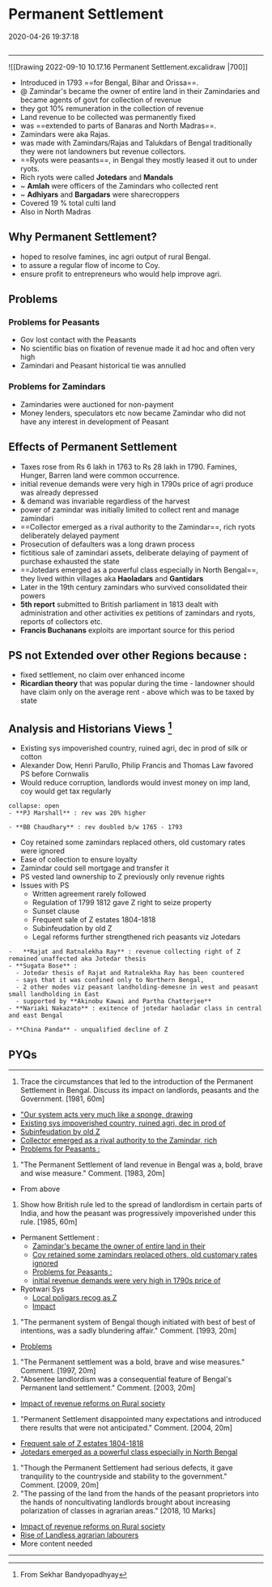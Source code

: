 # Permanent Settlement

2020-04-26 19:37:18

```toc
```

---

![[Drawing 2022-09-10 10.17.16 Permanent Settlement.excalidraw |700]]

- Introduced in 1793 ==for Bengal, Bihar and Orissa==.
- @ Zamindar's became the owner of entire land in their Zamindaries and became agents of govt for collection of revenue
- they got 10% remuneration in the collection of revenue
- Land revenue to be collected was permanently fixed
- was ==extended to parts of Banaras and North Madras==.
- Zamindars were aka Rajas.
- was made with Zamindars/Rajas and Talukdars of Bengal traditionally they were not landowners but revenue collectors.
- ==Ryots were peasants==, in Bengal they mostly leased it out to under ryots.
- Rich ryots were called **Jotedars** and **Mandals**
- ~ **Amlah** were officers of the Zamindars who collected rent
- ~ **Adhiyars** and **Bargadars** were sharecroppers
- Covered 19 % total culti land
- Also in North Madras

## Why Permanent Settlement?

- hoped to resolve famines, inc agri output of rural Bengal.
- to assure a regular flow of income to Coy.
- ensure profit to entrepreneurs who would help improve agri.

## Problems

### Problems for Peasants

- Gov lost contact with the Peasants
- No scientific bias on fixation of revenue made it ad hoc and often very high
- Zamindari and Peasant historical tie was annulled

### Problems for Zamindars

- Zamindaries were auctioned for non-payment
- Money lenders, speculators etc now became Zamindar who did not have any interest in development of Peasant

## Effects of Permanent Settlement

- Taxes rose from Rs 6 lakh in 1763 to Rs 28 lakh in 1790. Famines, Hunger, Barren land were common occurrence.
- initial revenue demands were very high in 1790s price of agri produce was already depressed
- & demand was invariable regardless of the harvest
- power of zamindar was initially limited to collect rent and manage zamindari
- ==Collector emerged as a rival authority to the Zamindar==, rich ryots deliberately delayed payment
- Prosecution of defaulters was a long drawn process
- fictitious sale of zamindari assets, deliberate delaying of payment of purchase exhausted the state
- ==Jotedars emerged as a powerful class especially in North Bengal==, they lived within villages aka **Haoladars** and **Gantidars**
- Later in the 19th century zamindars who survived consolidated their powers
- **5th report** submitted to British parliament in 1813 dealt with administration and other activities ex petitions of zamindars and ryots, reports of collectors etc.
- **Francis Buchanans** exploits are important source for this period

## PS not Extended over other Regions because :

- fixed settlement, no claim over enhanced income
- **Ricardian theory** that was popular during the time - landowner should have claim only on the average rent - above which was to be taxed by state

## Analysis and Historians Views [^1]

- Existing sys impoverished country, ruined agri, dec in prod of silk or cotton
- Alexander Dow, Henri Parullo, Philip Francis and Thomas Law favored PS before Cornwalis
- Would reduce corruption, landlords would invest money on imp land, coy would get tax regularly

```ad-Views
collapse: open
- **PJ Marshall** : rev was 20% higher

- **BB Chaudhary** : rev doubled b/w 1765 - 1793
```

- Coy retained some zamindars replaced others, old customary rates were ignored
- Ease of collection to ensure loyalty
- Zamindar could sell mortgage and transfer it
- PS vested land ownership to Z previously only revenue rights
- Issues with PS
	- Written agreement rarely followed
	- Regulation of 1799 1812 gave Z right to seize property
	- Sunset clause
	- Frequent sale of Z estates 1804-1818
	- Subinfeudation by old Z
	- Legal reforms further strengthened rich peasants viz Jotedars

```ad-Views
-   **Rajat and Ratnalekha Ray** : revenue collecting right of Z remained unaffected aka Jotedar thesis  
- **Sugata Bose** :
  - Jotedar thesis of Rajat and Ratnalekha Ray has been countered 
  - says that it was confined only to Northern Bengal, 
  - 2 other modes viz peasant landholding-demesne in west and peasant small landholding in East 
  - supported by **Akinobu Kawai and Partha Chatterjee**
- **Nariaki Nakazato** : exitence of jotedar haoladar class in central and east Bengal

- **China Panda** - unqualified decline of Z
```

## PYQs

---

1. Trace the circumstances that led to the introduction of the Permanent Settlement in Bengal. Discuss its impact on landlords, peasants and the Government. [1981, 60m]
- ["Our system acts very much like a sponge, drawing](onenote:[[Permanent]]%20Settlement&section-id={B2BF9E67-82ED-4920-AF38-1692A58DC034}&page-id={AAE2248F-01D8-460D-B666-E64673DAEC8F}&object-id={D43F2159-ECE2-41D4-8DCA-50271039869B}&10&base-path=https://d.docs.live.net/bbc8be5bd337910c/Documents/History%20Optional/Modern%20History/Part%20I/Economic%20Impact.one)
- [Existing sys impoverished country, ruined agri, dec in prod of](onenote:[[Permanent]]%20Settlement&section-id={B2BF9E67-82ED-4920-AF38-1692A58DC034}&page-id={AAE2248F-01D8-460D-B666-E64673DAEC8F}&object-id={DD37475E-1031-4EB7-B339-35883A9EF777}&B&base-path=https://d.docs.live.net/bbc8be5bd337910c/Documents/History%20Optional/Modern%20History/Part%20I/Economic%20Impact.one)
- [Subinfeudation by old Z](onenote:[[Permanent]]%20Settlement&section-id={B2BF9E67-82ED-4920-AF38-1692A58DC034}&page-id={AAE2248F-01D8-460D-B666-E64673DAEC8F}&object-id={DD37475E-1031-4EB7-B339-35883A9EF777}&40&base-path=https://d.docs.live.net/bbc8be5bd337910c/Documents/History%20Optional/Modern%20History/Part%20I/Economic%20Impact.one)
- [Collector emerged as a rival authority to the Zamindar, rich](onenote:[[Permanent]]%20Settlement&section-id={B2BF9E67-82ED-4920-AF38-1692A58DC034}&page-id={AAE2248F-01D8-460D-B666-E64673DAEC8F}&object-id={317A7006-159E-408F-AD26-FFB9FCB56BCC}&29&base-path=https://d.docs.live.net/bbc8be5bd337910c/Documents/History%20Optional/Modern%20History/Part%20I/Economic%20Impact.one)
- [Problems for Peasants :](onenote:[[Permanent]]%20Settlement&section-id={B2BF9E67-82ED-4920-AF38-1692A58DC034}&page-id={AAE2248F-01D8-460D-B666-E64673DAEC8F}&object-id={D43F2159-ECE2-41D4-8DCA-50271039869B}&27&base-path=https://d.docs.live.net/bbc8be5bd337910c/Documents/History%20Optional/Modern%20History/Part%20I/Economic%20Impact.one)

1. "The Permanent Settlement of land revenue in Bengal was a‚ bold, brave and wise measure." Comment. [1983, 20m]
- From above

1. Show how British rule led to the spread of landlordism in certain parts of India, and how the peasant was progressively impoverished under this rule. [1985, 60m]
- Permanent Settlement :
    - [Zamindar's became the owner of entire land in their](onenote:[[Permanent]]%20Settlement&section-id={B2BF9E67-82ED-4920-AF38-1692A58DC034}&page-id={AAE2248F-01D8-460D-B666-E64673DAEC8F}&object-id={D43F2159-ECE2-41D4-8DCA-50271039869B}&1B&base-path=https://d.docs.live.net/bbc8be5bd337910c/Documents/History%20Optional/Modern%20History/Part%20I/Economic%20Impact.one)
    - [Coy retained some zamindars replaced others, old customary rates ignored](onenote:[[Permanent]]%20Settlement&section-id={B2BF9E67-82ED-4920-AF38-1692A58DC034}&page-id={AAE2248F-01D8-460D-B666-E64673DAEC8F}&object-id={DD37475E-1031-4EB7-B339-35883A9EF777}&28&base-path=https://d.docs.live.net/bbc8be5bd337910c/Documents/History%20Optional/Modern%20History/Part%20I/Economic%20Impact.one)
    - [Problems for Peasants :](onenote:[[Permanent]]%20Settlement&section-id={B2BF9E67-82ED-4920-AF38-1692A58DC034}&page-id={AAE2248F-01D8-460D-B666-E64673DAEC8F}&object-id={D43F2159-ECE2-41D4-8DCA-50271039869B}&27&base-path=https://d.docs.live.net/bbc8be5bd337910c/Documents/History%20Optional/Modern%20History/Part%20I/Economic%20Impact.one)
    - [initial revenue demands were very high in 1790s price of](onenote:[[Permanent]]%20Settlement&section-id={B2BF9E67-82ED-4920-AF38-1692A58DC034}&page-id={AAE2248F-01D8-460D-B666-E64673DAEC8F}&object-id={317A7006-159E-408F-AD26-FFB9FCB56BCC}&21&base-path=https://d.docs.live.net/bbc8be5bd337910c/Documents/History%20Optional/Modern%20History/Part%20I/Economic%20Impact.one)
- Ryotwari Sys
    - [Local poligars recog as Z](onenote:[[Ryotwari]]%20Settlement&section-id={B2BF9E67-82ED-4920-AF38-1692A58DC034}&page-id={ABF07ED1-9C9B-4FD5-84A4-E34231F1102D}&object-id={6BDF00B1-0AFB-499E-81AD-89CC1E99E55D}&16&base-path=https://d.docs.live.net/bbc8be5bd337910c/Documents/History%20Optional/Modern%20History/Part%20I/Economic%20Impact.one)
    - [Impact](onenote:[[Ryotwari]]%20Settlement&section-id={B2BF9E67-82ED-4920-AF38-1692A58DC034}&page-id={ABF07ED1-9C9B-4FD5-84A4-E34231F1102D}&object-id={6BDF00B1-0AFB-499E-81AD-89CC1E99E55D}&58&base-path=https://d.docs.live.net/bbc8be5bd337910c/Documents/History%20Optional/Modern%20History/Part%20I/Economic%20Impact.one)

1. "The permanent system of Bengal though initiated with best of best of intentions, was a sadly blundering affair." Comment. [1993, 20m]
- [Problems](onenote:[[Permanent]]%20Settlement&section-id={B2BF9E67-82ED-4920-AF38-1692A58DC034}&page-id={AAE2248F-01D8-460D-B666-E64673DAEC8F}&object-id={317A7006-159E-408F-AD26-FFB9FCB56BCC}&1B&base-path=https://d.docs.live.net/bbc8be5bd337910c/Documents/History%20Optional/Modern%20History/Part%20I/Economic%20Impact.one)

1. "The Permanent settlement was a bold, brave and wise measures." Comment. [1997, 20m]
2. "Absentee landlordism was a consequential feature of Bengal's Permanent land settlement." Comment. [2003, 20m]
- [Impact of revenue reforms on Rural society](onenote:[[Impoverishment]]%20of%20Rural%20Society&section-id={B2BF9E67-82ED-4920-AF38-1692A58DC034}&page-id={B4EA83F5-CE2D-4E20-9730-9ACE0AD331CB}&object-id={36BA9B4F-7420-443D-80CC-FC799852511F}&C&base-path=https://d.docs.live.net/bbc8be5bd337910c/Documents/History%20Optional/Modern%20History/Part%20I/Economic%20Impact.one)

1. "Permanent Settlement disappointed many expectations and introduced there results that were not anticipated." Comment. [2004, 20m]
- [Frequent sale of Z estates 1804-1818](onenote:[[Permanent]]%20Settlement&section-id={B2BF9E67-82ED-4920-AF38-1692A58DC034}&page-id={AAE2248F-01D8-460D-B666-E64673DAEC8F}&object-id={DD37475E-1031-4EB7-B339-35883A9EF777}&3D&base-path=https://d.docs.live.net/bbc8be5bd337910c/Documents/History%20Optional/Modern%20History/Part%20I/Economic%20Impact.one)
- [Jotedars emerged as a powerful class especially in North Bengal](onenote:[[Permanent]]%20Settlement&section-id={B2BF9E67-82ED-4920-AF38-1692A58DC034}&page-id={AAE2248F-01D8-460D-B666-E64673DAEC8F}&object-id={317A7006-159E-408F-AD26-FFB9FCB56BCC}&2F&base-path=https://d.docs.live.net/bbc8be5bd337910c/Documents/History%20Optional/Modern%20History/Part%20I/Economic%20Impact.one)

1. "Though the Permanent Settlement had serious defects, it gave tranquility to the countryside and stability to the government." Comment. [2009, 20m]
2. "The passing of the land from the hands of the peasant proprietors into the hands of noncultivating landlords brought about increasing polarization of classes in agrarian areas." [2018, 10 Marks]
- [Impact of revenue reforms on Rural society](onenote:[[Impoverishment]]%20of%20Rural%20Society&section-id={B2BF9E67-82ED-4920-AF38-1692A58DC034}&page-id={B4EA83F5-CE2D-4E20-9730-9ACE0AD331CB}&object-id={36BA9B4F-7420-443D-80CC-FC799852511F}&C&base-path=https://d.docs.live.net/bbc8be5bd337910c/Documents/History%20Optional/Modern%20History/Part%20I/Economic%20Impact.one)
- [Rise of Landless agrarian labourers](onenote:[[Rise]]%20of%20Landless%20agrarian%20labourers&section-id={B2BF9E67-82ED-4920-AF38-1692A58DC034}&page-id={B03DE161-DC27-4118-83C1-1FA15DE45B82}&end&base-path=https://d.docs.live.net/bbc8be5bd337910c/Documents/History%20Optional/Modern%20History/Part%20I/Economic%20Impact.one)
- More content needed

---

[^1]: From Sekhar Bandyopadhyay
